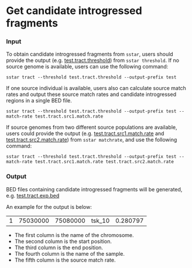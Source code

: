 # Get candidate introgressed fragments

### Input

To obtain candidate introgressed fragments from `sstar`, users should provide the output (e.g. [test.tract.threshold](https://github.com/xin-huang/sstar/blob/main/tests/data/test.tract.threshold)) from `sstar threshold`. If no source genome is available, users can use the following command:

	sstar tract --threshold test.tract.threshold --output-prefix test

If one source individual is available, users also can calculate source match rates and output these source match rates and candidate introgressed regions in a single BED file.

	sstar tract --threshold test.tract.threshold --output-prefix test --match-rate test.tract.src1.match.rate

If source genomes from two different source populations are available, users could provide the output (e.g. [test.tract.src1.match.rate](https://github.com/xin-huang/sstar/blob/main/tests/data/test.tract.src1.match.rate) and [test.tract.src2.match.rate](https://github.com/xin-huang/sstar/blob/main/tests/data/test.tract.src2.match.rate)) from `sstar matchrate`, and use the following command:

	sstar tract --threshold test.tract.threshold --output-prefix test --match-rate test.tract.src1.match.rate test.tract.src2.match.rate

### Output

BED files containing candidate introgressed fragments will be generated, e.g. [test.tract.exp.bed](https://github.com/xin-huang/sstar/blob/main/tests/results/test.tract.exp.bed)

An example for the output is below:

|   |          |          |        |          |
| - | -        | -        | -      | -        |
| 1 | 75030000 | 75080000 | tsk_10 | 0.280797 |

- The first column is the name of the chromosome.
- The second column is the start position.
- The third column is the end position.
- The fourth column is the name of the sample.
- The fifth column is the source match rate.
